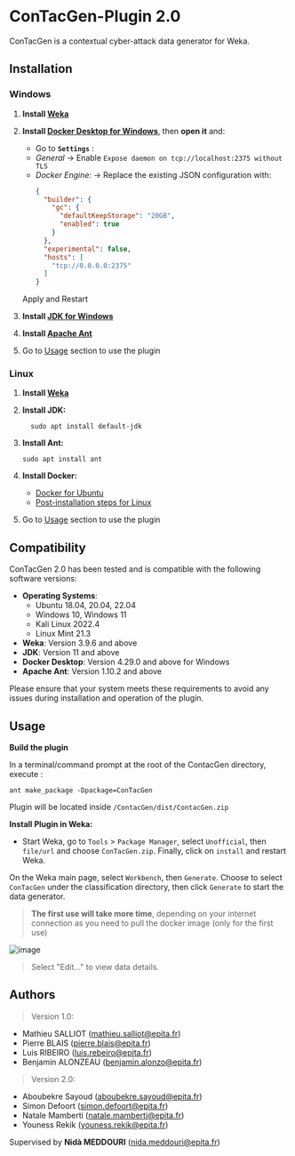 # ConTacGen-Plugin 2.0
ConTacGen is a contextual cyber-attack data generator for Weka.

## Installation

### Windows

1. **Install [Weka](https://waikato.github.io/weka-wiki/downloading_weka/)**

2. **Install [Docker Desktop for Windows](https://docs.docker.com/desktop/install/windows-install/)**, then **open it** and:
   - Go to **`Settings`** : 
   - *General* -> Enable ``Expose daemon on tcp://localhost:2375 without TLS``
   - *Docker Engine:* -> Replace the existing JSON configuration with:
     ```json
     {
       "builder": {
         "gc": {
           "defaultKeepStorage": "20GB",
           "enabled": true
         }
       },
       "experimental": false,
       "hosts": [
         "tcp://0.0.0.0:2375"
       ]
     }
     ```
    Apply and Restart

3. **Install [JDK for Windows](https://www.oracle.com/java/technologies/downloads/#jdk22-windows)**

4. **Install [Apache Ant](https://ant.apache.org/manual/install.html)**

5. Go to [Usage](#usage) section to use the plugin

### Linux

1. **Install [Weka](https://waikato.github.io/weka-wiki/downloading_weka/)**

2. **Install JDK:**
   ```
     sudo apt install default-jdk
   ```

3. **Install Ant:**
   ```
   sudo apt install ant
   ```

4. **Install Docker:**
   - [Docker for Ubuntu](https://docs.docker.com/engine/install/ubuntu/)
   - [Post-installation steps for Linux](https://docs.docker.com/engine/install/linux-postinstall/)

5. Go to [Usage](#usage) section to use the plugin

## Compatibility

ConTacGen 2.0 has been tested and is compatible with the following software versions:
- **Operating Systems**:
  - Ubuntu 18.04, 20.04, 22.04
  - Windows 10, Windows 11
  - Kali Linux 2022.4 
  - Linux Mint 21.3
- **Weka**: Version 3.9.6 and above
- **JDK**: Version 11 and above
- **Docker Desktop**: Version 4.29.0 and above for Windows
- **Apache Ant**: Version 1.10.2 and above

Please ensure that your system meets these requirements to avoid any issues during installation and operation of the plugin.

## Usage
**Build the plugin**
 
In a terminal/command prompt at the root of the ContacGen directory, execute :
```
ant make_package -Dpackage=ConTacGen
```
Plugin will be located inside `/ContacGen/dist/ContacGen.zip`

**Install Plugin in Weka:**

   - Start Weka, go to `Tools` > `Package Manager`, select `Unofficial`, then `file/url` and choose `ConTacGen.zip`. Finally, click on `install` and restart Weka.

On the Weka main page, select `Workbench`, then `Generate`. Choose to select `ConTacGen` under the classification directory, then click `Generate` to start the data generator.
> **The first use will take more time**, depending on your internet connection as you need to pull the docker image (only for the first use)

![image](https://github.com/HyperLan-git/ConTackGen-Plugin/assets/60754866/0872381e-9ca9-4ccd-839f-06ae546c2bde)
> Select "Edit..." to view data details.

## Authors
> Version 1.0:
- Mathieu SALLIOT (mathieu.salliot@epita.fr)
- Pierre BLAIS (pierre.blais@epita.fr)
- Luis RIBEIRO (luis.rebeiro@epita.fr)
- Benjamin ALONZEAU (benjamin.alonzo@epita.fr)

> Version 2.0:
- Aboubekre Sayoud (aboubekre.sayoud@epita.fr)
- Simon Defoort (simon.defoort@epita.fr)
- Natale Mamberti (natale.mamberti@epita.fr)
- Youness Rekik (youness.rekik@epita.fr)

Supervised by **Nidà MEDDOURI** (nida.meddouri@epita.fr)
